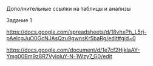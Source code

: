 Дополнительные ссылки на таблицы и анализы

Задание 1

https://docs.google.com/spreadsheets/d/18vhxPh_L5rj-pAelcgJuO0GcNJAsQzu9gwnsKr5baRg/edit#gid=0

https://docs.google.com/document/d/1e7cf2HjkIaAY-Ymg00Bm9z8R7VyloluY-N-1Wzy7_G0/edit
